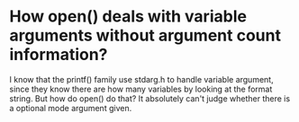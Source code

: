 # How open() deals with variable arguments without argument count information?

I know that the printf() family use stdarg.h to handle variable argument, since they know there are how many variables by looking at the format string. But how do open() do that? It absolutely can't judge whether there is a optional mode argument given.
